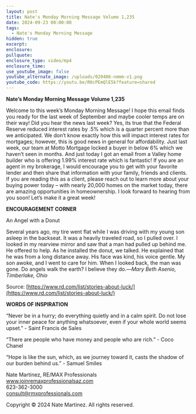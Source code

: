 ```yaml
---
layout: post
title: Nate's Monday Morning Message Volume 1,235
date: 2024-09-23 00:00:00
tags:
  - Nate's Monday Morning Message
hidden: true
excerpt:
enclosure:
pullquote:
enclosure_type: video/mp4
enclosure_time:
use_youtube_image: false
youtube_alternate_image: /uploads/020406-nmmm-v1.png
youtube_code: https://youtu.be/R0cPEmQlE5k?feature=shared
---
```

**Nate’s Monday Morning Message Volume 1,235**

Welcome to this week’s Monday Morning Message! I hope this email finds you ready for the last week of September and maybe cooler temps are on their way! Did you hear the news last week? Yes, its true that the Federal Reserve reduced interest rates by .5% which is a quarter percent more than we anticipated. We don’t know exactly how this will impact interest rates for mortgages; however, this is good news in general for affordability. Just last week, our team at Motto Mortgage locked a buyer in below 6% which we haven’t seen in months. And just today I got an email from a Valley home builder who is offering 1.99% interest rate which is fantastic! If you are an agent in my brokerage, I would encourage you to get with your favorite lender and then share that information with your family, friends and clients. If you are reading this as a client, please reach out to learn more about your buying power today – with nearly 20,000 homes on the market today, there are amazing opportunities in homeownership. I look forward to hearing from you soon! Let’s make it a great week!

**ENCOURAGEMENT CORNER**&nbsp;

An Angel with a Donut

Several years ago, my tire went flat while I was driving with my young son asleep in the backseat. It was a heavily traveled road, so I pulled over. I looked in my rearview mirror and saw that a man had pulled up behind me. He offered to help. As he installed the donut, we talked. He explained that he was from a long distance away. His face was kind, his voice gentle. My son awoke, and I went to care for him. When I looked back, the man was gone. Do angels walk the earth? I believe they do.—*Mary Beth Asenio, Timberlake, Ohio*

Source: [https://www.rd.com/list/stories-about-luck/](https://www.rd.com/list/stories-about-luck/)

**WORDS OF INSPIRATION**

“Never be in a hurry; do everything quietly and in a calm spirit. Do not lose your inner peace for anything whatsoever, even if your whole world seems upset.” - Saint Francis de Sales

“There are people who have money and people who are rich.” - Coco Chanel

“Hope is like the sun, which, as we journey toward it, casts the shadow of our burden behind us.” - Samuel Smiles

Nate Martinez, RE/MAX Professionals<br>www.joinremaxprofessionalsaz.com<br>623-362-3000<br>consult@rmxprofessionals.com

Copyright © 2024 Nate Martinez. All rights reserved.
